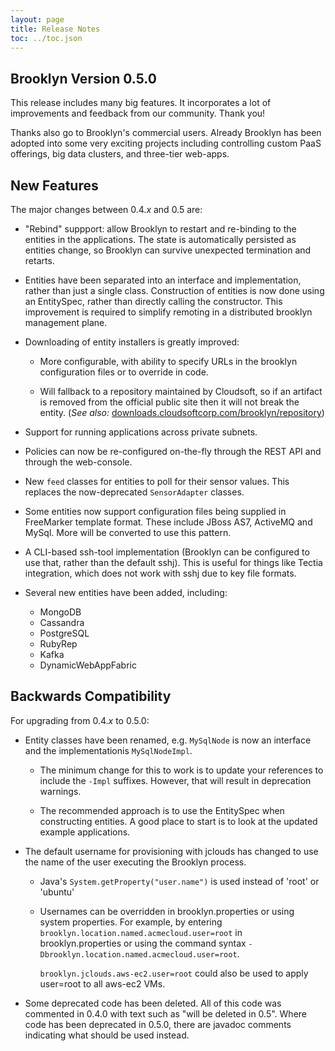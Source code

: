 ```yaml
---
layout: page
title: Release Notes
toc: ../toc.json
---
```


## Brooklyn Version 0.5.0

This release includes many big features. It incorporates a lot of improvements and feedback from our community. Thank you!

Thanks also go to Brooklyn's commercial users. Already Brooklyn has been adopted into some very exciting projects including controlling custom PaaS offerings, big data clusters, and three-tier web-apps.

New Features
------------

The major changes between 0.4.*x* and 0.5 are:

* "Rebind" suppport: allow Brooklyn to restart and re-binding to the entities in the applications.
  The state is automatically persisted as entities change, so Brooklyn can survive unexpected termination
  and retarts.

* Entities have been separated into an interface and implementation, rather than just a single class.
  Construction of entities is now done using an EntitySpec, rather than directly calling the constructor.
  This improvement is required to simplify remoting in a distributed brooklyn management plane.

* Downloading of entity installers is greatly improved:

  * More configurable, with ability to specify URLs in the brooklyn configuration files or to override in code.

  * Will fallback to a repository maintained by Cloudsoft, so if an artifact is removed from the official public site then it will not break the entity. (*See also:* [downloads.cloudsoftcorp.com/brooklyn/repository](http://downloads.cloudsoftcorp.com/brooklyn/repository/))

* Support for running applications across private subnets.

* Policies can now be re-configured on-the-fly through the REST API and through the web-console.

* New `feed` classes for entities to poll for their sensor values.
  This replaces the now-deprecated `SensorAdapter` classes.

* Some entities now support configuration files being supplied in FreeMarker template format. These include JBoss AS7, ActiveMQ and MySql. More will be converted to use this pattern.

* A CLI-based ssh-tool implementation (Brooklyn can be configured to use that, rather than the default sshj).
  This is useful for things like Tectia integration, which does not work with sshj due to key file formats.

* Several new entities have been added, including:

  * MongoDB
  * Cassandra
  * PostgreSQL
  * RubyRep
  * Kafka
  * DynamicWebAppFabric

Backwards Compatibility
---------------------

For upgrading from 0.4.*x* to 0.5.0:

* Entity classes have been renamed, e.g. `MySqlNode` is now an interface and the implementationis `MySqlNodeImpl`.

  * The minimum change for this to work is to update your references to include the `-Impl` suffixes. However, that will result in deprecation warnings.

  * The recommended approach is to use the EntitySpec when constructing entities. A good place to start is to look at the updated example applications.

* The default username for provisioning with jclouds has changed to use the name of the user executing the Brooklyn process.

  * Java's `System.getProperty("user.name")` is used instead of 'root' or 'ubuntu'

  * Usernames can be overridden in brooklyn.properties or using system properties. For example, by entering `brooklyn.location.named.acmecloud.user=root` in brooklyn.properties or using the command syntax `-Dbrooklyn.location.named.acmecloud.user=root`.

    `brooklyn.jclouds.aws-ec2.user=root` could also be used to apply user=root to all aws-ec2 VMs.

* Some deprecated code has been deleted. All of this code was commented in 0.4.0 with text such as "will be deleted in 0.5". Where code has been deprecated in 0.5.0, there are javadoc comments indicating what should be used instead. 
